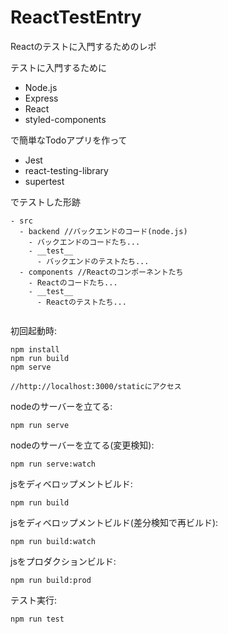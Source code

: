# ReactTestEntry
Reactのテストに入門するためのレポ

テストに入門するために
- Node.js
- Express
- React
- styled-components

で簡単なTodoアプリを作って

- Jest
- react-testing-library
- supertest

でテストした形跡
```
- src
  - backend //バックエンドのコード(node.js)
    - バックエンドのコードたち...
    - __test__
      - バックエンドのテストたち...
  - components //Reactのコンポーネントたち
    - Reactのコードたち...
    - __test__
      - Reactのテストたち...
  
```

初回起動時:
```
npm install
npm run build
npm serve

//http://localhost:3000/staticにアクセス
```
nodeのサーバーを立てる:
```
npm run serve 
```

nodeのサーバーを立てる(変更検知):
```
npm run serve:watch
```

jsをディベロップメントビルド:
```
npm run build 
```

jsをディベロップメントビルド(差分検知で再ビルド):
```
npm run build:watch
```

jsをプロダクションビルド:
```
npm run build:prod 
```

テスト実行:
```
npm run test
```

